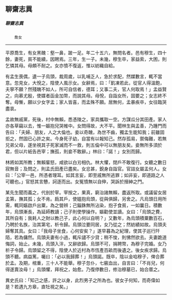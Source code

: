 

## 聊齋志異

##### 聊齋志異
　　`喬女`

* * *

平原喬生，有女黑醜：壑一鼻，跛一足。年二十五六，無問名者。邑有穆生，四十餘，妻死，貧不能續，因聘焉。三年，生一子。未幾，穆生卒，家益索，大困，則乞憐其母。母頗不耐之。女亦憤不復返，惟以紡織自給。

有孟生喪偶，遺一子烏頭，裁周歲，以乳哺乏人，急於求配，然媒數言，輒不當意。忽見女，大悅之，陰使人風示女。女辭焉，曰：「飢凍若此，從官人得溫飽，夫寧不願？然殘醜不如人，所可自信者，德耳；又事二夫，官人何取焉！」孟益賢之，向慕尤殷，使媒者函金加幣，而說其母。母悅，自詣女所，固要之；女志終不奪。母慚，願以少女字孟；家人皆喜，而孟殊不願。居無何，孟暴疾卒，女往臨哭盡哀。

孟故無戚黨，死後，村中無賴，悉憑陵之，家具攜取一空。方謀瓜分其田產。家人亦各草竊以去，惟一嫗抱兒哭帷中。女問得故，大不平。聞林生與孟善，乃踵門而告曰：「夫婦、朋友，人之大倫也。妾以奇醜，為世不齒，獨孟生能知我；前雖固拒之，然固已心許之矣。今身死子幼，自當有以報知己。然存孤易，禦侮難，若無兄弟父母，遂坐視其子死家滅而不一救，則五倫中可以無朋友矣。妾無所多須於君，但以片紙告邑宰；撫孤，則妾不敢辭。」林曰：「諾！」女別而歸。

林將如其所教；無賴輩怒，咸欲以白刃相仇。林大懼，閉戶不敢復行。女聽之數日寂無音；及問之，則孟氏田產已盡矣。女忿甚，銳身自詣官。官詰女屬孟何人。女曰：「公宰一邑，所憑者理耳。如其言妄，即至戚無所逃罪；如非妄，即道路之人可聽也。」官怒其言戇，訶逐而出。女冤憤無以自伸，哭訴於搢紳之門。

某先生聞而義之，代剖於宰。宰按之，果真，窮治諸無賴，盡返所取。或議留女居孟第，撫其孤；女不肯。扃其戶，使媼抱烏頭，從與俱歸，另舍之。凡烏頭日用所需，輒同嫗啟戶出粟，為之營辨；己錙銖無所沾染，抱子食貧，一如曩日。積數年，烏頭漸長，為延師教讀；己子則使學操作。嫗勸使並讀。女曰：「烏頭之費，其所自有；我耗人之財以教己子，此心何以自明？」又數年，為烏頭積粟數百石，乃聘於名族，治其第宅，析令歸。烏頭泣要同居，女乃從之；然紡績如故。烏頭夫婦奪其具。女曰：「我母子坐食，心何安矣？」遂早暮為之紀理，使其子巡行阡陌，若為傭然。烏頭夫妻有小過，輒斥譴不少貸；稍不悛，則怫然欲去。夫妻跪道悔詞，始止。未幾，烏頭入泮，又辭欲歸。烏頭不可，捐聘幣，為穆子完婚。女乃析子令歸。烏頭留之不得，陰使人於近村為市恆產百畝而後遺之。後女疾求歸。烏頭不聽。病益篤，囑曰：「必以我歸葬！」烏頭諾。既卒，陰以金啗穆子，俾合葬於孟。及期，棺重，三十人不能舉。穆子忽仆，七竅血出，自言曰：「不肖兒，何得遂賣汝母！」烏頭懼，拜祝之，始愈。乃復停數日，修治穆墓已，始合厝之。

異史氏曰：「知己之感，許之以身，此烈男子之所為也。彼女子何知，而奇偉如是？若遇九方皋，直牡視之矣。」

* * *

